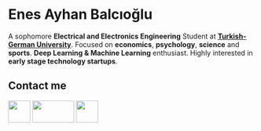 
# Enes Ayhan Balcıoğlu
A sophomore **Electrical and Electronics Engineering** Student at [**Turkish-German University**](http://www.tau.edu.tr/de). Focused on **economics**, **psychology**, **science** and **sports**. **Deep Learning & Machine Learning** enthusiast. Highly interested in **early stage technology startups**.

## Contact me

[<img src="https://cdn-icons-png.flaticon.com/512/174/174857.png" width="45" height="45" >](https://www.linkedin.com/in/enesbalcioglu/) [<img src="https://logos-world.net/wp-content/uploads/2021/02/Outlook-Emblem.png" width="85" height="45" >](mailto:balciogluenes@hotmail.com) [<img src="https://cdn-icons-png.flaticon.com/512/281/281769.png" width="45" height="45" >](mailto:balciogluenes1@gmail.com) 

